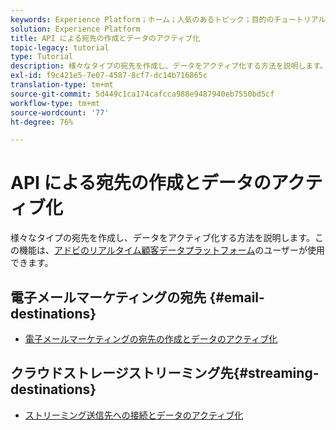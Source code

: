```yaml
---
keywords: Experience Platform；ホーム；人気のあるトピック；目的のチュートリアル
solution: Experience Platform
title: API による宛先の作成とデータのアクティブ化
topic-legacy: tutorial
type: Tutorial
description: 様々なタイプの宛先を作成し、データをアクティブ化する方法を説明します。
exl-id: f9c421e5-7e07-4587-8cf7-dc14b716865c
translation-type: tm+mt
source-git-commit: 5d449c1ca174cafcca988e9487940eb7550bd5cf
workflow-type: tm+mt
source-wordcount: '77'
ht-degree: 76%

---
```


# API による宛先の作成とデータのアクティブ化

様々なタイプの宛先を作成し、データをアクティブ化する方法を説明します。この機能は、[アドビのリアルタイム顧客データプラットフォーム](../rtcdp/overview.md)のユーザーが使用できます。

## 電子メールマーケティングの宛先  {#email-destinations}

* [電子メールマーケティングの宛先の作成とデータのアクティブ化](../destinations/api/email-marketing.md)

## クラウドストレージストリーミング先{#streaming-destinations}

* [ストリーミング送信先への接続とデータのアクティブ化](../destinations/api/streaming-destinations.md)
